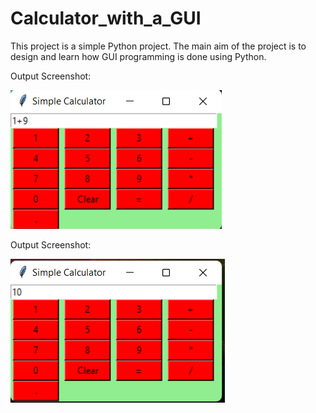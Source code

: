 # Calculator_with_a_GUI
This project is a simple Python project. The main aim of the project is to design and learn how GUI programming is done using Python.


Output Screenshot:

![GUI Calculator](/Output/Output1.png)

Output Screenshot:

![GUI Calculator](/Output/Output2.png)
